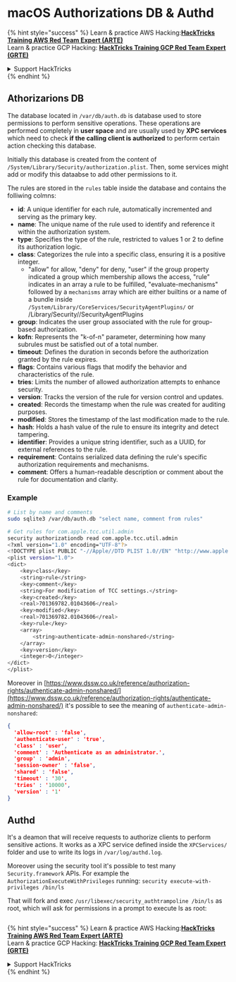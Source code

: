 # macOS Authorizations DB & Authd



{% hint style="success" %}
Learn & practice AWS Hacking:<img src="../../../.gitbook/assets/arte.png" alt="" data-size="line">[**HackTricks Training AWS Red Team Expert (ARTE)**](https://training.hacktricks.xyz/courses/arte)<img src="../../../.gitbook/assets/arte.png" alt="" data-size="line">\
Learn & practice GCP Hacking: <img src="../../../.gitbook/assets/grte.png" alt="" data-size="line">[**HackTricks Training GCP Red Team Expert (GRTE)**<img src="../../../.gitbook/assets/grte.png" alt="" data-size="line">](https://training.hacktricks.xyz/courses/grte)

<details>

<summary>Support HackTricks</summary>

* Check the [**subscription plans**](https://github.com/sponsors/carlospolop)!
* **Join the** 💬 [**Discord group**](https://discord.gg/hRep4RUj7f) or the [**telegram group**](https://t.me/peass) or **follow** us on **Twitter** 🐦 [**@hacktricks\_live**](https://twitter.com/hacktricks\_live)**.**
* **Share hacking tricks by submitting PRs to the** [**HackTricks**](https://github.com/carlospolop/hacktricks) and [**HackTricks Cloud**](https://github.com/carlospolop/hacktricks-cloud) github repos.

</details>
{% endhint %}

## **Athorizarions DB**

The database located in `/var/db/auth.db` is database used to store permissions to perform sensitive operations. These operations are performed completely in **user space** and are usually used by **XPC services** which need to check **if the calling client is authorized** to perform certain action checking this database.

Initially this database is created from the content of `/System/Library/Security/authorization.plist`. Then, some services might add or modify this dataabse to add other permissions to it.

The rules are stored in the `rules` table inside the database and contains the folliwing colmns:

* **id**: A unique identifier for each rule, automatically incremented and serving as the primary key.
* **name**: The unique name of the rule used to identify and reference it within the authorization system.
* **type**: Specifies the type of the rule, restricted to values 1 or 2 to define its authorization logic.
* **class**: Categorizes the rule into a specific class, ensuring it is a positive integer.
  * "allow" for allow, "deny" for deny, "user" if the group property indicated a group which membership allows the access, "rule" indicates in an array a rule to be fulfilled, "evaluate-mechanisms" followed by a `mechanisms` array which are either builtins or a name of a bundle inside `/System/Library/CoreServices/SecurityAgentPlugins/` or /Library/Security//SecurityAgentPlugins
* **group**: Indicates the user group associated with the rule for group-based authorization.
* **kofn**: Represents the "k-of-n" parameter, determining how many subrules must be satisfied out of a total number.
* **timeout**: Defines the duration in seconds before the authorization granted by the rule expires.
* **flags**: Contains various flags that modify the behavior and characteristics of the rule.
* **tries**: Limits the number of allowed authorization attempts to enhance security.
* **version**: Tracks the version of the rule for version control and updates.
* **created**: Records the timestamp when the rule was created for auditing purposes.
* **modified**: Stores the timestamp of the last modification made to the rule.
* **hash**: Holds a hash value of the rule to ensure its integrity and detect tampering.
* **identifier**: Provides a unique string identifier, such as a UUID, for external references to the rule.
* **requirement**: Contains serialized data defining the rule's specific authorization requirements and mechanisms.
* **comment**: Offers a human-readable description or comment about the rule for documentation and clarity.

### Example

```bash
# List by name and comments
sudo sqlite3 /var/db/auth.db "select name, comment from rules"

# Get rules for com.apple.tcc.util.admin
security authorizationdb read com.apple.tcc.util.admin
<?xml version="1.0" encoding="UTF-8"?>
<!DOCTYPE plist PUBLIC "-//Apple//DTD PLIST 1.0//EN" "http://www.apple.com/DTDs/PropertyList-1.0.dtd">
<plist version="1.0">
<dict>
	<key>class</key>
	<string>rule</string>
	<key>comment</key>
	<string>For modification of TCC settings.</string>
	<key>created</key>
	<real>701369782.01043606</real>
	<key>modified</key>
	<real>701369782.01043606</real>
	<key>rule</key>
	<array>
		<string>authenticate-admin-nonshared</string>
	</array>
	<key>version</key>
	<integer>0</integer>
</dict>
</plist>
```

Moreover in [https://www.dssw.co.uk/reference/authorization-rights/authenticate-admin-nonshared/](https://www.dssw.co.uk/reference/authorization-rights/authenticate-admin-nonshared/) it's possible to see the meaning of `authenticate-admin-nonshared`:

```json
{
  'allow-root' : 'false',
  'authenticate-user' : 'true',
  'class' : 'user',
  'comment' : 'Authenticate as an administrator.',
  'group' : 'admin',
  'session-owner' : 'false',
  'shared' : 'false',
  'timeout' : '30',
  'tries' : '10000',
  'version' : '1'
}
```

## Authd

It's a deamon that will receive requests to authorize clients to perform sensitive actions. It works as a XPC service defined inside the `XPCServices/` folder and use to write its logs in `/var/log/authd.log`.

Moreover using the security tool it's possible to test many `Security.framework` APIs. For example the `AuthorizationExecuteWithPrivileges` running: `security execute-with-privileges /bin/ls`

That will fork and exec `/usr/libexec/security_authtrampoline /bin/ls` as root, which will ask for permissions in a prompt to execute ls as root:

<figure><img src="../../../.gitbook/assets/image.png" alt=""><figcaption></figcaption></figure>

{% hint style="success" %}
Learn & practice AWS Hacking:<img src="../../../.gitbook/assets/arte.png" alt="" data-size="line">[**HackTricks Training AWS Red Team Expert (ARTE)**](https://training.hacktricks.xyz/courses/arte)<img src="../../../.gitbook/assets/arte.png" alt="" data-size="line">\
Learn & practice GCP Hacking: <img src="../../../.gitbook/assets/grte.png" alt="" data-size="line">[**HackTricks Training GCP Red Team Expert (GRTE)**<img src="../../../.gitbook/assets/grte.png" alt="" data-size="line">](https://training.hacktricks.xyz/courses/grte)

<details>

<summary>Support HackTricks</summary>

* Check the [**subscription plans**](https://github.com/sponsors/carlospolop)!
* **Join the** 💬 [**Discord group**](https://discord.gg/hRep4RUj7f) or the [**telegram group**](https://t.me/peass) or **follow** us on **Twitter** 🐦 [**@hacktricks\_live**](https://twitter.com/hacktricks\_live)**.**
* **Share hacking tricks by submitting PRs to the** [**HackTricks**](https://github.com/carlospolop/hacktricks) and [**HackTricks Cloud**](https://github.com/carlospolop/hacktricks-cloud) github repos.

</details>
{% endhint %}
